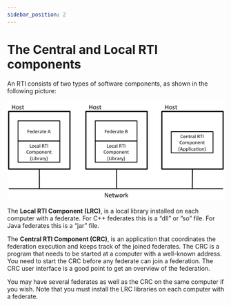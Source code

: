 ```yaml
---
sidebar_position: 2
---
```


# The Central and Local RTI components

An RTI consists of two types of software components, as shown in the following picture:

![The CRC and the LRC](./img/4-crc_lrc.png)

The **Local RTI Component (LRC)**, is a local library installed on each computer with a federate. For C++ federates this is a “dll” or ”so” file. For Java federates this is a “jar” file.

The **Central RTI Component (CRC)**, is an application that coordinates the federation execution and keeps track of the joined federates. The CRC is a program that needs to be started at a computer with a well-known address. You need to start the CRC before any federate can join a federation. The CRC user interface is a good point to get an overview of the federation.

You may have several federates as well as the CRC on the same computer if you wish. Note that you must install the LRC libraries on each computer with a federate.